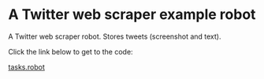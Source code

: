 # A Twitter web scraper example robot

A Twitter web scraper robot. Stores tweets (screenshot and text).

Click the link below to get to the code:

[tasks.robot](./tasks.robot)
